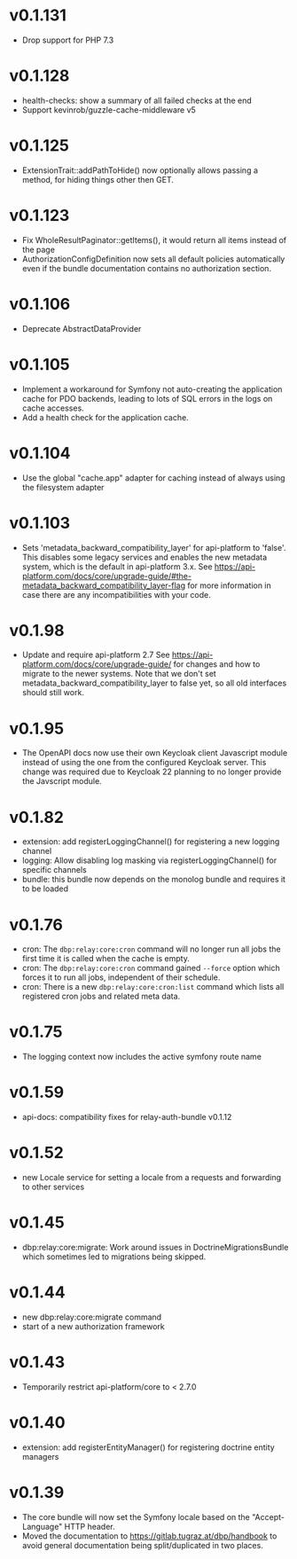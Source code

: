 # v0.1.131

* Drop support for PHP 7.3

# v0.1.128

* health-checks: show a summary of all failed checks at the end
* Support kevinrob/guzzle-cache-middleware v5

# v0.1.125

* ExtensionTrait::addPathToHide() now optionally allows passing a method, for hiding
  things other then GET.

# v0.1.123

* Fix WholeResultPaginator::getItems(), it would return all items instead of the page
* AuthorizationConfigDefinition now sets all default policies automatically even if the
  bundle documentation contains no authorization section.

# v0.1.106

* Deprecate AbstractDataProvider

# v0.1.105

* Implement a workaround for Symfony not auto-creating the application cache for
  PDO backends, leading to lots of SQL errors in the logs on cache accesses.
* Add a health check for the application cache.

# v0.1.104

* Use the global "cache.app" adapter for caching instead of always using the filesystem adapter

# v0.1.103

* Sets 'metadata_backward_compatibility_layer' for api-platform to 'false'. This disables some legacy services and
  enables the new metadata system, which is the default in api-platform 3.x.
  See https://api-platform.com/docs/core/upgrade-guide/#the-metadata_backward_compatibility_layer-flag
  for more information in case there are any incompatibilities with your code.

# v0.1.98

* Update and require api-platform 2.7
  See https://api-platform.com/docs/core/upgrade-guide/ for changes and
  how to migrate to the newer systems.
  Note that we don't set metadata_backward_compatibility_layer to false yet,
  so all old interfaces should still work.

# v0.1.95

* The OpenAPI docs now use their own Keycloak client Javascript module instead of using the one from the configured Keycloak server. This change was required due to Keycloak 22 planning to no longer provide the Javscript module.

# v0.1.82

* extension: add registerLoggingChannel() for registering a new logging channel
* logging: Allow disabling log masking via registerLoggingChannel() for specific channels
* bundle: this bundle now depends on the monolog bundle and requires it to be loaded

# v0.1.76

* cron: The `dbp:relay:core:cron` command will no longer run all jobs the first
  time it is called when the cache is empty.
* cron: The `dbp:relay:core:cron` command gained `--force` option which forces
  it to run all jobs, independent of their schedule.
* cron: There is a new `dbp:relay:core:cron:list` command which lists all
  registered cron jobs and related meta data.

# v0.1.75

* The logging context now includes the active symfony route name

# v0.1.59

* api-docs: compatibility fixes for relay-auth-bundle v0.1.12

# v0.1.52

* new Locale service for setting a locale from a requests and forwarding
  to other services

# v0.1.45

* dbp:relay:core:migrate: Work around issues in DoctrineMigrationsBundle which
  sometimes led to migrations being skipped.

# v0.1.44

* new dbp:relay:core:migrate command
* start of a new authorization framework

# v0.1.43

* Temporarily restrict api-platform/core to < 2.7.0

# v0.1.40

* extension: add registerEntityManager() for registering doctrine entity managers

# v0.1.39

* The core bundle will now set the Symfony locale based on the "Accept-Language" HTTP header.
* Moved the documentation to https://gitlab.tugraz.at/dbp/handbook to avoid
  general documentation being split/duplicated in two places.

